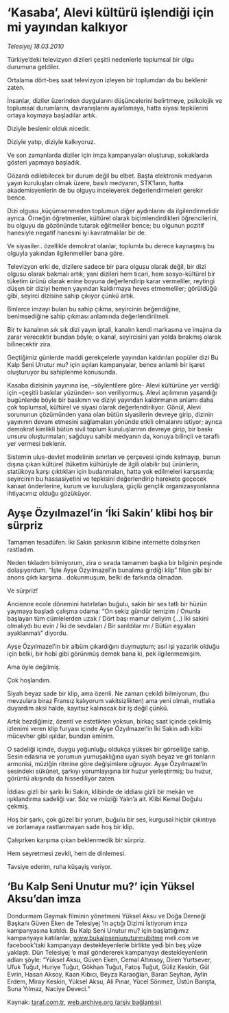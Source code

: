 # ‘Kasaba’, Alevi kültürü işlendiği için mi yayından kalkıyor

*Telesiyej 18.03.2010*

<div class="yazi"><p>Türkiye’deki televizyon dizileri çeşitli nedenlerle toplumsal bir olgu durumuna geldiler.</p>
<p>Ortalama dört-beş saat televizyon izleyen bir toplumdan da bu beklenir zaten.</p>
<p>İnsanlar, diziler üzerinden duygularını düşüncelerini belirtmeye, psikolojik ve toplumsal durumlarını, davranışlarını ayarlamaya, hatta siyasi tepkilerini ortaya koymaya başladılar artık.</p>
<p>Diziyle beslenir olduk nicedir.</p>
<p>Diziyle yatıp, diziyle kalkıyoruz.</p>
<p>Ve son zamanlarda diziler için imza kampanyaları oluşturup, sokaklarda gösteri yapmaya başladık.</p>
<p>Gözardı edilebilecek bir durum değil bu elbet. Başta elektronik medyanın yayın kuruluşları olmak üzere, basılı medyanın, STK’ların, hatta akademisyenlerin de bu olguyu inceleyerek değerlendirmeleri gerekir bence.</p>
<p>Dizi olgusu ,küçümsenmeden toplumun diğer aydınlarını da ilgilendirmelidir ayrıca. Örneğin öğretmenler, kültürel olarak biçimlendirdikleri öğrencilerini, bu olguyu da gözönünde tutarak eğitmeliler bence; bu olgunun pozitif hanesiyle negatif hanesini iyi kavratmalılar bir de.</p>
<p>Ve siyasiler.. özellikle demokrat olanlar, toplumla bu derece kaynaşmış bu olguyla yakından ilgilenmeliler bana göre.</p>
<p>Televizyon erki de, dizilere sadece bir para olgusu olarak değil, bir dizi olgusu olarak bakmalı artık; yani dizileri hem ticari, hem sosyo-kültürel bir tüketim ürünü olarak enine boyuna değerlendirip karar vermeliler, reytingi düşen bir diziyi hemen yayından kaldırmaya heves etmemeliler; görüldüğü gibi, seyirci dizisine sahip çıkıyor çünkü artık.</p>
<p>Binlerce imzayı bulan bu sahip çıkma, seyircinin beğendiğine, benimsediğine sahip çıkması anlamında değerlendirilmeli.</p>
<p>Bir tv kanalının sık sık dizi yayın iptali, kanalın kendi markasına ve imajına da zarar verecektir bundan böyle; o kanal, seyircisini yarı yolda bırakmış olarak bilinecektir zira.</p>
<p>Geçtiğimiz günlerde maddi gerekçelerle yayından kaldırılan popüler dizi Bu Kalp Seni Unutur mu? için açılan kampanyalar, bence anlamlı bir işaret oluşturuyor bu sahiplenme konusunda.</p>
<p>Kasaba dizisinin yayınına ise, –söylentilere göre- Alevi kültürüne yer verdiği için –çeşitli baskılar yüzünden- son veriliyormuş. Alevi açılımının yaşandığı bugünlerde böyle bir baskının ve diziyi yayından kaldırmanın anlamı daha çok toplumsal, kültürel ve siyasi olarak değerlendiriliyor. Gönül, Alevi sorununun çözümünden yana olan bütün siyasilerin devreye girip, dizinin yayınının devam etmesini sağlamaları yönünde etkili olmalarını istiyor; ayrıca demokrat kimlikli bütün sivil toplum kuruluşlarının devreye girip, bir baskı unsuru oluşturmaları; sağduyu sahibi medyanın da, konuya bilinçli ve taraflı yer vermesi beklenir.</p>
<p>Sistemin ulus-devlet modelinin sınırları ve çerçevesi içinde kalmayıp, bunun dışına çıkan kültürel (tüketim kültürüyle de ilgili olabilir bu) ürünlerin, statükoya karşı çıktıkları için budanmaları, hatta yok edilmeleri karşısında; seyircinin bu hassasiyetini ve tepkisini değerlendirip harekete geçecek kanaat önderlerine, kurum ve kuruluşlara, güçlü gençlik organizasyonlarına ihtiyacımız olduğu gözüküyor.</p>
<h3 align="left"><font size="5">Ayşe Özyılmazel’in ‘İki Sakin’ klibi hoş bir sürpriz</font></h3>
<p align="left">Tamamen tesadüfen. İki Sakin şarkısının klibine internette dolaşırken rastladım.</p>
<p align="left">Neden tıkladım bilmiyorum, zira o sırada tamamen başka bir bilginin peşinde dolaşıyordum. “İşte Ayşe Özyılmazel’in bunalıma girdiği klip” filan gibi bir anons çıktı karşıma.. dokunmuşum, belki de farkında olmadan.</p>
<p align="left">Ve sürpriz!</p>
<p align="left">Ancienne ecole dönemini hatırlatan buğulu, sakin bir ses tatlı bir hüzün yaymaya başladı çalışma odama: “On sekiz gündür temizim / Onunla başlayan tüm cümlelerden uzak / Dört başı mamur deliyim (...) İki sakini olmalıydı bu evin / İki de sevdaları / Bir sarıldılar mı / Bütün eşyaları ayaklanmalı” diyordu.</p>
<p align="left">Ayşe Özyılmazel’in bir albüm çıkardığını duymuştum; asıl işi yazarlık olduğu için belki, bir hobi gibi görünmüş demek bana ki, pek ilgilenmemişim.</p>
<p align="left">Ama öyle değilmiş.</p>
<p align="left">Çok hoşlandım.</p>
<p align="left">Siyah beyaz sade bir klip, ama özenli. Ne zaman çekildi bilmiyorum, (bu mevzulara biraz Fransız kalıyorum vakitsizlikten) ama yeni olmalı, mutlaka duyardım aksi halde, kayıtsız kalınacak bir iş değil çünkü.</p>
<p align="left">Artık bezdiğimiz, özenti ve estetikten yoksun, birkaç saat içinde çekilmiş izlenimi veren klip furyası içinde Ayşe Özyılmazel’in İki Sakin adlı klibi mücevher gibi ışıldar, bundan eminim.</p>
<p align="left">O sadeliği içinde, duygu yoğunluğu oldukça yüksek bir görselliğe sahip. Sesin edasına ve yorumun yumuşaklığına uyan siyah beyaz ve gri tonların armonisi, müziğin ritmine göre değişimlere uğruyor. Ayşe Özyılmazel’in sesindeki sükûnet, şarkıyı yorumlayışına bir huzur yerleştirmiş; bu huzur, görüntü akışında da hissediliyor zaten.</p>
<p align="left">İddiası gizli bir şarkı İki Sakin, klibinde de iddiası gizli bir mekân ve ışıklandırma sadeliği var. Söz ve müziği Yalın’a ait. Klibi Kemal Doğulu çekmiş.</p>
<p align="left">Hoş bir şarkı, çok güzel bir yorum, buğulu bir ses, kurgusal hiçbir çıkıntıya ve zorlamaya rastlanmayan sade hoş bir klip.</p>
<p align="left">Çalışırken karşıma çıkan beklenmedik bir sürpriz.</p>
<p align="left">Hem seyretmesi zevkli, hem de dinlemesi.</p>
<p align="left">Tavsiye ederim, ruha küşayiş veriyor.</p>
<h3 align="left"><font size="5">‘Bu Kalp Seni Unutur mu?’ için Yüksel Aksu’dan imza</font></h3>
<p align="left">Dondurmam Gaymak filminin yönetmeni Yüksel Aksu ve Doğa Derneği Başkanı Güven Eken de Telesiyej ’in açtığı Dizimi İstiyorum imza kampanyasına katıldı. Bu Kalp Seni Unutur mu? için başlattığımız kampanyaya katılanlar, <a href="http://www.bukalpseniunuturmubitme/">www.bukalpseniunuturmubitme</a> meli.com ve facebook’taki kampanyayı destekleyenlerle birlikte yedi bin beş yüze yaklaştı. Dün Telesiyej ’e mail göndererek kampanyayı destekleyenlerin adları şöyle: “Yüksel Aksu, Güven Eken, Cemal Altınsoy, Diren Yurtsever, Ufuk Tuğut, Huriye Tuğut, Gökhan Tuğut, Fatoş Tuğut, Güliz Keskin, Gül Evrin, Hasan Aksoy, Kaan Kıbıcı, Beyza Karaoğlan, Baran Seyhan, Aylin Erdem, Miray Keskin, Yüksel Aksu, Ali Pınar, Yücel Sönmez, Üstün Barışta, Suna Yılmaz, Naciye Deveci.”</p>
</div>

Kaynak: [taraf.com.tr](http://www.taraf.com.tr:80/makale/10513.htm), [web.archive.org (arşiv bağlantısı)](http://web.archive.org/web/20100322195018/http://www.taraf.com.tr:80/makale/10513.htm)
